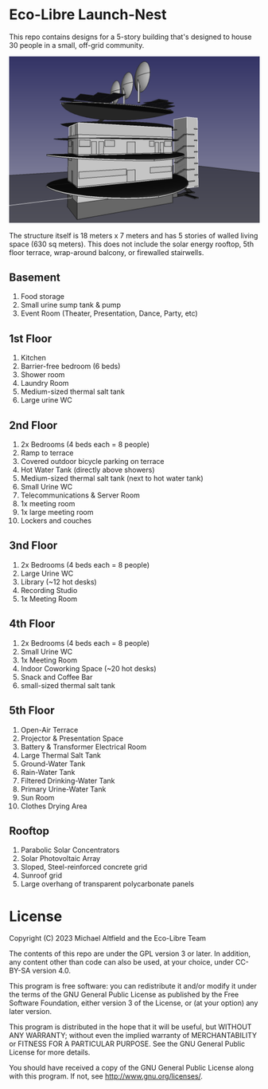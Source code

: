 # Eco-Libre Launch-Nest

This repo contains designs for a 5-story building that's designed to house 30 people in a small, off-grid community.

<img src="images/launch-nest_2023.09.png?raw=true" alt="Screenshot of CAD file"></a>

The structure itself is 18 meters x 7 meters and has 5 stories of walled living space (630 sq meters). This does not include the solar energy rooftop, 5th floor terrace, wrap-around balcony, or firewalled stairwells.

## Basement

1. Food storage
1. Small urine sump tank & pump
1. Event Room (Theater, Presentation, Dance, Party, etc)

## 1st Floor

1. Kitchen
1. Barrier-free bedroom (6 beds)
1. Shower room
1. Laundry Room
1. Medium-sized thermal salt tank
1. Large urine WC

## 2nd Floor

1. 2x Bedrooms (4 beds each = 8 people)
1. Ramp to terrace
1. Covered outdoor bicycle parking on terrace
1. Hot Water Tank (directly above showers)
1. Medium-sized thermal salt tank (next to hot water tank)
1. Small Urine WC
1. Telecommunications & Server Room
1. 1x meeting room
1. 1x large meeting room
1. Lockers and couches

## 3nd Floor

1. 2x Bedrooms (4 beds each = 8 people)
1. Large Urine WC
1. Library (~12 hot desks)
1. Recording Studio
1. 1x Meeting Room

## 4th Floor

1. 2x Bedrooms (4 beds each = 8 people)
1. Small Urine WC
1. 1x Meeting Room
1. Indoor Coworking Space (~20 hot desks)
1. Snack and Coffee Bar
1. small-sized thermal salt tank

## 5th Floor

1. Open-Air Terrace
1. Projector & Presentation Space
1. Battery & Transformer Electrical Room
1. Large Thermal Salt Tank
1. Ground-Water Tank
1. Rain-Water Tank
1. Filtered Drinking-Water Tank
1. Primary Urine-Water Tank
1. Sun Room
1. Clothes Drying Area

## Rooftop

1. Parabolic Solar Concentrators
1. Solar Photovoltaic Array
1. Sloped, Steel-reinforced concrete grid
1. Sunroof grid
1. Large overhang of transparent polycarbonate panels

# License

Copyright (C) 2023 Michael Altfield and the Eco-Libre Team

The contents of this repo are under the GPL version 3 or later.
In addition, any content other than code can also be used, at your
choice, under CC-BY-SA version 4.0.

This program is free software: you can redistribute it and/or modify
it under the terms of the GNU General Public License as published by
the Free Software Foundation, either version 3 of the License, or
(at your option) any later version.

This program is distributed in the hope that it will be useful,
but WITHOUT ANY WARRANTY; without even the implied warranty of
MERCHANTABILITY or FITNESS FOR A PARTICULAR PURPOSE.  See the
GNU General Public License for more details.

You should have received a copy of the GNU General Public License
along with this program.  If not, see <http://www.gnu.org/licenses/>.
